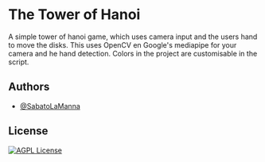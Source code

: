 
# The Tower of Hanoi

A simple tower of hanoi game, which uses camera input and the users hand to move the disks.
This uses OpenCV en Google's mediapipe for your camera and he hand detection. Colors in the project are customisable in the script. 



## Authors

- [@SabatoLaManna](https://www.github.com/SabatoLaManna)


## License


[![AGPL License](https://img.shields.io/badge/license-AGPL-navy.svg)](http://www.gnu.org/licenses/agpl-3.0)


